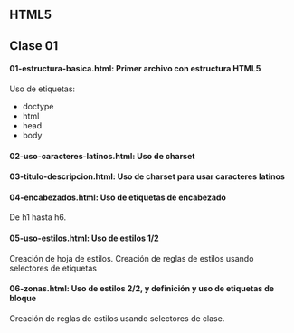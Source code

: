 ## HTML5
## Clase 01


#### **01-estructura-basica.html: Primer archivo con estructura HTML5** 
Uso de etiquetas:
* doctype
* html
* head
* body

#### **02-uso-caracteres-latinos.html: Uso de charset** 


#### **03-titulo-descripcion.html: Uso de charset para usar caracteres latinos**


#### **04-encabezados.html: Uso de etiquetas de encabezado**
De h1 hasta h6.

#### **05-uso-estilos.html: Uso de estilos 1/2**
Creación de hoja de estilos. Creación de reglas de estilos usando selectores de etiquetas

#### **06-zonas.html: Uso de estilos 2/2, y definición y uso de etiquetas de bloque**
Creación de reglas de estilos usando selectores de clase.